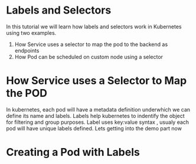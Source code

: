 # Labels and Selectors
In this tutorial we will learn how labels and selectors work in Kubernetes using two examples.
1) How Service uses a selector to map the pod to the backend as endpoints
2) How Pod can be scheduled on custom node using a selector

# How Service uses a Selector to Map the POD
In kubernetes, each pod will have a metadata definition underwhich we can define its name and labels. Labels help kubernetes to indentify the object for filtering and group purposes. Label uses key:value syntax , usualy each pod will have unique labels defined.
Lets getting into the demo part now

# Creating a Pod with Labels


 
